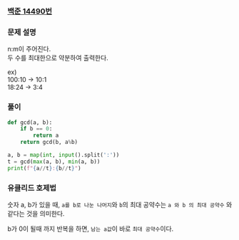 ### [백준 14490번](https://www.acmicpc.net/problem/14490)

### 문제 설명
n:m이 주어진다.  
두 수를 최대한으로 약분하여 출력한다.

ex)  
100:10 -> 10:1  
18:24 -> 3:4


### 풀이
```python
def gcd(a, b):
    if b == 0:
        return a
    return gcd(b, a%b)

a, b = map(int, input().split(':'))
t = gcd(max(a, b), min(a, b))
print(f"{a//t}:{b//t}")
```

### 유클리드 호제법

숫자 a, b가 있을 때, `a를 b로 나눈 나머지`와 `b`의 최대 공약수는 `a 와 b 의 최대 공약수` 와 같다는 것을 의미한다.

b가 0이 될때 까지 반복을 하면, `남는 a값`이 바로 `최대 공약수`이다.

